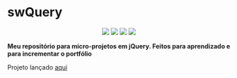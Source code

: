 # swQuery

<div align='center'>
    <img src="https://img.shields.io/badge/HTML5-informational?style=flat&logo=html5&logoColor=fff&color=000">
    <img src="https://img.shields.io/badge/CSS3-informational?style=flat&logo=css3&logoColor=fff&color=000">
    <img src="https://img.shields.io/badge/Javascript-informational?style=flat&logo=javascript&logoColor=fff&color=000">
    <img src="https://img.shields.io/badge/jQuery-informational?style=flat&logo=jquery&logoColor=fff&color=000">
</div>

**Meu repositório para micro-projetos em jQuery. Feitos para aprendizado e para incrementar o portfólio**

Projeto lançado <a href="https://swshadows.github.io/sw-query/index.html">aqui</a>
